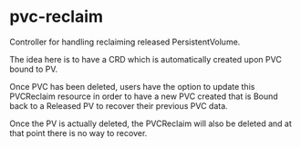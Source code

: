 # pvc-reclaim

Controller for handling reclaiming released PersistentVolume.

The idea here is to have a CRD which is automatically
created upon PVC bound to PV.

Once PVC has been deleted, users have the option to
update this PVCReclaim resource in order to have
a new PVC created that is Bound back to a Released PV
to recover their previous PVC data.

Once the PV is actually deleted, the PVCReclaim will also
be deleted and at that point there is no way to recover.
